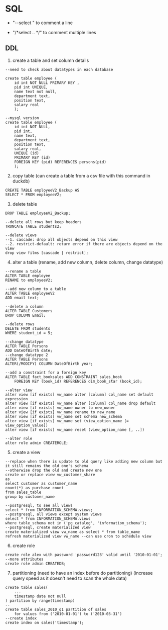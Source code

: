 # SQL
* "--select " to comment a line
- "/*select .. */"  to comment multiple lines
## DDL
1. create a table and set column details
```
--need to check about datatypes in each database

create table employee (
    id int NOT NULL PRIMARY KEY ,
    pid int UNIQUE,
    name text not null,
    department text,
    position text,
    salary real
    );

--mysql version
create table employee (
    id int NOT NULL,
    pid int,
    name text,
    department text,
    position text,
    salary real,
    UNIQUE (id)
    PRIMARY KEY (id)
    FOREIGN KEY (pid) REFERENCES persons(pid)
    );
```
2. copy table (can create a table from a csv file with this command in duckdb)
```
CREATE TABLE employeeV2_Backup AS
SELECT * FROM employeeV2;
```
3. delete table
```
DROP TABLE employeeV2_Backup;

--delete all rows but keep headers
TRUNCATE TABLE students2;

--delete views  
--1. cascade: drop all objects depend on this view
--2. restrict-default: return error if there are objects depend on the view
drop view films [cascade | restrict]; 
```
4. alter a table (rename, add new column, delete column, change datatype)
```
--rename a table
ALTER TABLE employee
RENAME to employeeV2;

--add new column to a table
ALTER TABLE employeeV2
ADD email text;

--delete a column
ALTER TABLE Customers
DROP COLUMN Email;

--delete rows
DELETE FROM students
WHERE student_id = 5;

--change datatype 
ALTER TABLE Persons
ADD DateOfBirth date;
--change datatype 2
ALTER TABLE Persons
ALTER(/MODIFY) COLUMN DateOfBirth year;

--add a constraint for a foreign key
ALTER TABLE fact_booksales ADD CONSTRAINT sales_book
    FOREIGN KEY (book_id) REFERENCES dim_book_star (book_id);

--alter view
alter view [if exists] vw_name alter [column] col_name set default expression
alter view [if exists] vw_name alter [column] col_name drop default 
alter view [if exists] vw_name owner to new_owner
alter view [if exists] vw_name rename to new_name
alter view [if exists] vw_name set schema new_schema
alter view [if exists] vw_name set (view_option_name [= view_option_value])
alter view [if exists] vw_name reset (view_option_name [, ..])

--alter role 
alter role admin CREATEROLE;
```
5. create a view
```
--replace when there is update to old query like adding new column but it still remains the old one's schema 
--otherwise drop the old and create new one
create or replace view vw_customer_share
as 
select customer as customer_name
count(*) as purchase count
from sales_table
group by customer_name

--postgresql, to see all views
select * from INFORMATION_SCHEMA.views; 
--postgresql, all views except system views
select * from INFORMATION_SCHEMA.views
where table_schema not in ('pg_catalog', 'information_schema');
--postgresql, create materialized view
create materialized view vw_name as select * from table_name
refresh materialized view vw_name --can use cron to schedule view
```
6. create role 
```
create role alex with password 'password123' valid until '2010-01-01';
--more attributes
create role admin CREATEDB;
```
7. partitioning (need to have an index before do partitioning) (increase query speed as it doesn't need to scan the whole data)
```
create table sales(
    ...
    timestamp date not null
) partition by range(timestamp)
--
create table sales_2010_q1 partition of sales
    for values from ('2010-01-01') to ('2010-03-31')
--create index 
create index on sales('timestamp');
```
